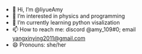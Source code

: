 - 👋 Hi, I’m @liyueAmy
- 👀 I’m interested in physics and programming
- 🌱 I’m currently learning python visalization
- 📫 How to reach me: discord @amy_109#0; email yangxinying2011@gmail.com
- 😄 Pronouns: she/her

<!---
liyueAmy/liyueAmy is a ✨ special ✨ repository because its `README.md` (this file) appears on your GitHub profile.
You can click the Preview link to take a look at your changes.
--->
